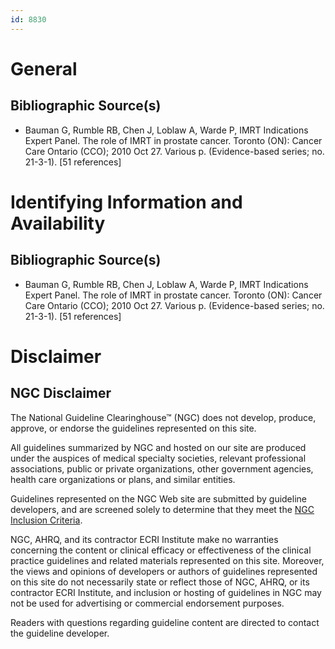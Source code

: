 ```yaml
---
id: 8830
---
```


# General

## Bibliographic Source(s)

- Bauman G, Rumble RB, Chen J, Loblaw A, Warde P, IMRT Indications Expert Panel. The role of IMRT in prostate cancer. Toronto (ON): Cancer Care Ontario (CCO); 2010 Oct 27. Various p. (Evidence-based series; no. 21-3-1). [51 references]

# Identifying Information and Availability

## Bibliographic Source(s)

- Bauman G, Rumble RB, Chen J, Loblaw A, Warde P, IMRT Indications Expert Panel. The role of IMRT in prostate cancer. Toronto (ON): Cancer Care Ontario (CCO); 2010 Oct 27. Various p. (Evidence-based series; no. 21-3-1). [51 references]

# Disclaimer

## NGC Disclaimer

The National Guideline Clearinghouse™ (NGC) does not develop, produce, approve, or endorse the guidelines represented on this site.

All guidelines summarized by NGC and hosted on our site are produced under the auspices of medical specialty societies, relevant professional associations, public or private organizations, other government agencies, health care organizations or plans, and similar entities.

Guidelines represented on the NGC Web site are submitted by guideline developers, and are screened solely to determine that they meet the [NGC Inclusion Criteria](/help-and-about/summaries/inclusion-criteria).

NGC, AHRQ, and its contractor ECRI Institute make no warranties concerning the content or clinical efficacy or effectiveness of the clinical practice guidelines and related materials represented on this site. Moreover, the views and opinions of developers or authors of guidelines represented on this site do not necessarily state or reflect those of NGC, AHRQ, or its contractor ECRI Institute, and inclusion or hosting of guidelines in NGC may not be used for advertising or commercial endorsement purposes.

Readers with questions regarding guideline content are directed to contact the guideline developer.

